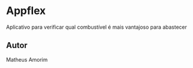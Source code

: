 # Appflex
Aplicativo para verificar qual combustível é mais vantajoso para abastecer

## Autor
Matheus Amorim
